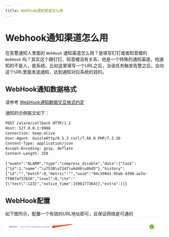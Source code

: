 ```yaml
---
title: Webhook通知渠道怎么用
---
```


# Webhook通知渠道怎么用

在告警通知人里面的 `WebHook` 通知渠道怎么用？是填写钉钉或者知音楼的 `WebHook` 吗？其实这个跟钉钉、知音楼没有关系，他是一个特殊的通知渠道，他通知的不是人，是系统。比如这里填写一个URL之后，当该任务触发告警之后，会向这个URL里面发送通知，达到通知对应系统的目的。


## WebHook通知数据格式

请参考 [WebHook通知数据交互格式约定](../alarm/webhook-notice-data-format.md)

通知的示例报文如下：

```
POST /alarm/callback HTTP/1.1
Host: 127.0.0.1:9988
Connection: keep-alive
User-Agent: GuzzleHttp/6.5.3 curl/7.68.0 PHP/7.2.26
Content-Type: application/json
Accept-Encoding: gzip, deflate
Content-Length: 259

{"event":"ALARM","type":"compress_disable","data":{"task":{"id":1,"name":"\u7530\u7247\u6d4b\u8bd5"},"history":{"id":"","batch":0,"metric":"","uuid":"94c598d1-95ab-4398-aa7e-7f007af37b26","level":0,"ctn":"{\"test\":123}","notice_time":1596177364}},"extra":[]}
```


## WebHook配置

如下图所示，配置一个有效的URL地址即可，且保证网络是可通的

![图 1](../../images/b6caa26f285d97b9244f1e778a23d4d90c18a0ccaa6a3ce5e09245a149b4c464.png)  
